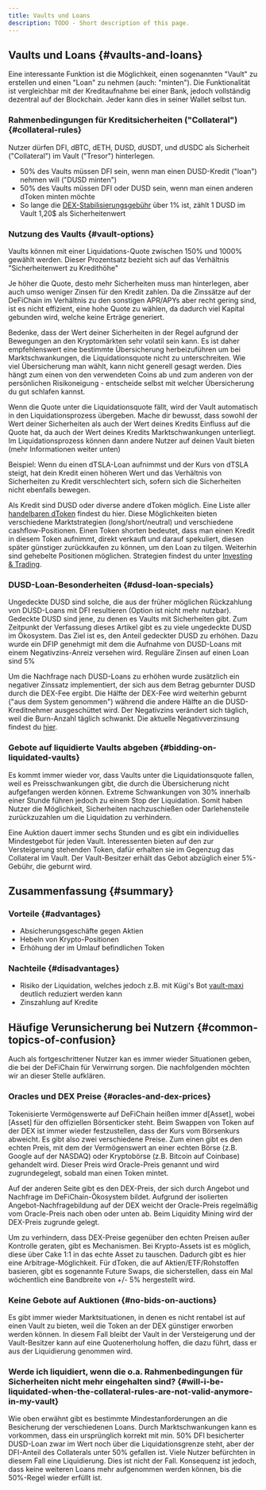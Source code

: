 ```yaml
---
title: Vaults und Loans
description: TODO - Short description of this page.
---
```


## Vaults und Loans {#vaults-and-loans}

Eine interessante Funktion ist die Möglichkeit, einen sogenannten "Vault" zu erstellen und einen "Loan" zu nehmen (auch: "minten"). Die Funktionalität ist vergleichbar mit der Kreditaufnahme bei einer Bank, jedoch vollständig dezentral auf der Blockchain. Jeder kann dies in seiner Wallet selbst tun.

### Rahmenbedingungen für Kreditsicherheiten ("Collateral") {#collateral-rules}

Nutzer dürfen DFI, dBTC, dETH, DUSD, dUSDT, und dUSDC als Sicherheit ("Collateral") im Vault ("Tresor") hinterlegen.

- 50% des Vaults müssen DFI sein, wenn man einen DUSD-Kredit ("loan") nehmen will ("DUSD minten")
- 50% des Vaults müssen DFI oder DUSD sein, wenn man einen anderen dToken minten möchte
- So lange die [DEX-Stabilisierungsgebühr](./DEX_Fee_Structure.md) über 1% ist, zählt 1 DUSD im Vault 1,20$ als Sicherheitenwert

### Nutzung des Vaults {#vault-options}

Vaults können mit einer Liquidations-Quote zwischen 150% und 1000% gewählt werden. Dieser Prozentsatz bezieht sich auf das Verhältnis "Sicherheitenwert zu Kredithöhe"

Je höher die Quote, desto mehr Sicherheiten muss man hinterlegen, aber auch umso weniger Zinsen für den Kredit zahlen. Da die Zinssätze auf der DeFiChain im Verhältnis zu den sonstigen APR/APYs aber recht gering sind, ist es nicht effizient, eine hohe Quote zu wählen, da dadurch viel Kapital gebunden wird, welche keine Erträge generiert.

Bedenke, dass der Wert deiner Sicherheiten in der Regel aufgrund der Bewegungen an den Kryptomärkten sehr volatil sein kann. Es ist daher empfehlenswert eine bestimmte Übersicherung herbeizuführen um bei Marktschwankungen, die Liquidationsquote nicht zu unterschreiten. Wie viel Übersicherung man wählt, kann nicht generell gesagt werden. Dies hängt zum einen von den verwendeten Coins ab und zum anderen von der persönlichen Risikoneigung - entscheide selbst mit welcher Übersicherung du gut schlafen kannst.

Wenn die Quote unter die Liquidationsquote fällt, wird der Vault automatisch in den Liquidationsprozess übergeben. Mache dir bewusst, dass sowohl der Wert deiner Sicherheiten als auch der Wert deines Kredits Einfluss auf die Quote hat, da auch der Wert deines Kredits Marktschwankungen unterliegt. Im Liquidationsprozess können dann andere Nutzer auf deinen Vault bieten (mehr Informationen weiter unten)

Beispiel: Wenn du einen dTSLA-Loan aufnimmst und der Kurs von dTSLA steigt, hat dein Kredit einen höheren Wert und das Verhältnis von Sicherheiten zu Kredit verschlechtert sich, sofern sich die Sicherheiten nicht ebenfalls bewegen.

Als Kredit sind DUSD oder diverse andere dToken möglich. Eine Liste aller [handelbaren dToken](./Tradable_dAssets_on_DeFiChain.md) findest du hier. Diese Möglichkeiten bieten verschiedene Marktstrategien (long/short/neutral) und verschiedene cashflow-Positionen. Einen Token shorten bedeutet, dass man einen Kredit in diesem Token aufnimmt, direkt verkauft und darauf spekuliert, diesen später günstiger zurückkaufen zu können, um den Loan zu tilgen. Weiterhin sind gehebelte Positionen möglichen. Strategien findest du unter [Investing & Trading](./Investing_Trading.md).

### DUSD-Loan-Besonderheiten {#dusd-loan-specials}

Ungedeckte DUSD sind solche, die aus der früher möglichen Rückzahlung von DUSD-Loans mit DFI resultieren (Option ist nicht mehr nutzbar). Gedeckte DUSD sind jene, zu denen es Vaults mit Sicherheiten gibt. Zum Zeitpunkt der Verfassung dieses Artikel gibt es zu viele ungedeckte DUSD im Ökosystem. Das Ziel ist es, den Anteil gedeckter DUSD zu erhöhen. Dazu wurde ein DFIP genehmigt mit dem die Aufnahme von DUSD-Loans mit einem Negativzins-Anreiz versehen wird. Reguläre Zinsen auf einen Loan sind 5%

Um die Nachfrage nach DUSD-Loans zu erhöhen wurde zusätzlich ein negativer Zinssatz implementiert, der sich aus dem Betrag geburnter DUSD durch die DEX-Fee ergibt. Die Hälfte der DEX-Fee wird weiterhin geburnt ("aus dem System genommen") während die andere Hälfte an die DUSD-Kreditnehmer ausgeschüttet wird. Der Negativzins verändert sich täglich, weil die Burn-Anzahl täglich schwankt. Die aktuelle Negativverzinsung findest du [hier](https://docs.google.com/spreadsheets/d/11yTO43MBi3WQhtrIwUSpnNMaPVIy8zVVEz8TUyI46VI/edit#gid=2139878934).

### Gebote auf liquidierte Vaults abgeben {#bidding-on-liquidated-vaults}

Es kommt immer wieder vor, dass Vaults unter die Liquidationsquote fallen, weil es Preisschwankungen gibt, die durch die Übersicherung nicht aufgefangen werden können. Extreme Schwankungen von 30% innerhalb einer Stunde führen jedoch zu einem Stop der Liquidation. Somit haben Nutzer die Möglichkeit, Sicherheiten nachzuschießen oder Darlehensteile zurückzuzahlen um die Liquidation zu verhindern.

Eine Auktion dauert immer sechs Stunden und es gibt ein individuelles Mindestgebot für jeden Vault. Interessenten bieten auf den zur Versteigerung stehenden Token, dafür erhalten sie im Gegenzug das Collateral im Vault. Der Vault-Besitzer erhält das Gebot abzüglich einer 5%-Gebühr, die geburnt wird.

## Zusammenfassung {#summary}

### Vorteile {#advantages}

- Absicherungsgeschäfte gegen Aktien
- Hebeln von Krypto-Positionen
- Erhöhung der im Umlauf befindlichen Token

### Nachteile {#disadvantages}

- Risiko der Liquidation, welches jedoch z.B. mit Kügi's Bot [vault-maxi](https://github.com/kuegi/defichain_maxi) deutlich reduziert werden kann
- Zinszahlung auf Kredite

## Häufige Verunsicherung bei Nutzern {#common-topics-of-confusion}

Auch als fortgeschrittener Nutzer kan es immer wieder Situationen geben, die bei der DeFiChain für Verwirrung sorgen. Die nachfolgenden möchten wir an dieser Stelle aufklären.

### Oracles und DEX Preise {#oracles-and-dex-prices}

Tokenisierte Vermögenswerte auf DeFiChain heißen immer d\[Asset\], wobei \[Asset\] für den offiziellen Börsenticker steht. Beim Swappen von Token auf der DEX ist immer wieder festzustellen, dass der Kurs vom Börsenkurs abweicht. Es gibt also zwei verschiedene Preise. Zum einen gibt es den echten Preis, mit dem der Vermögenswert an einer echten Börse (z.B. Google auf der NASDAQ) oder Kryptobörse (z.B. Bitcoin auf Coinbase) gehandelt wird. Dieser Preis wird Oracle-Preis genannt und wird zugrundegelegt, sobald man einen Token mintet.

Auf der anderen Seite gibt es den DEX-Preis, der sich durch Angebot und Nachfrage im DeFiChain-Ökosystem bildet. Aufgrund der isolierten Angebot-Nachfragebildung auf der DEX weicht der Oracle-Preis regelmäßig vom Oracle-Preis nach oben oder unten ab. Beim Liquidity Mining wird der DEX-Preis zugrunde gelegt.

Um zu verhindern, dass DEX-Preise gegenüber den echten Preisen außer Kontrolle geraten, gibt es Mechanismen. Bei Krypto-Assets ist es möglich, diese über Cake 1:1 in das echte Asset zu tauschen. Dadurch gibt es hier eine Arbitrage-Möglichkeit. Für dToken, die auf Aktien/ETF/Rohstoffen basieren, gibt es sogenannte Future Swaps, die sicherstellen, dass ein Mal wöchentlich eine Bandbreite von +/- 5% hergestellt wird.

### Keine Gebote auf Auktionen {#no-bids-on-auctions}

Es gibt immer wieder Marktsituationen, in denen es nicht rentabel ist auf einen Vault zu bieten, weil die Token an der DEX günstiger erworben werden können. In diesem Fall bleibt der Vault in der Versteigerung und der Vault-Besitzer kann auf eine Quotenerholung hoffen, die dazu führt, dass er aus der Liquidierung genommen wird.

### Werde ich liquidiert, wenn die o.a. Rahmenbedingungen für Sicherheiten nicht mehr eingehalten sind? {#will-i-be-liquidated-when-the-collateral-rules-are-not-valid-anymore-in-my-vault}

Wie oben erwähnt gibt es bestimmte Mindestanforderungen an die Besicherung der verschiedenen Loans. Durch Marktschwankungen kann es vorkommen, dass ein ursprünglich korrekt mit min. 50% DFI besicherter DUSD-Loan zwar im Wert noch über die Liquidationsgrenze steht, aber der DFI-Anteil des Collaterals unter 50% gefallen ist. Viele Nutzer befürchten in diesem Fall eine Liquidierung. Dies ist nicht der Fall. Konsequenz ist jedoch, dass keine weiteren Loans mehr aufgenommen werden können, bis die 50%-Regel wieder erfüllt ist.
